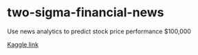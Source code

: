 # two-sigma-financial-news
Use news analytics to predict stock price performance $100,000

[Kaggle link](https://www.kaggle.com/c/two-sigma-financial-news)